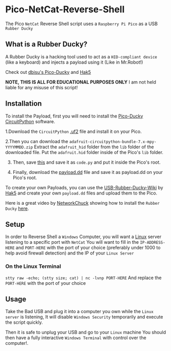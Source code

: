 # Pico-NetCat-Reverse-Shell

The Pico `NetCat` Reverse Shell script uses a `Raspberry Pi Pico` as a USB `Rubber Ducky`

## What is a Rubber Ducky?

A Rubber Ducky is a hacking tool used to act as a `HID-compliant device` (like a keyboard) and injects a payload using it (Like in Mr.Robot!)

Check out [dbisu's Pico-Ducky](https://github.com/dbisu/pico-ducky) and [Hak5](https://shop.hak5.org/)

**NOTE, THIS IS ALL FOR EDUCATIONAL PURPOSES ONLY**
I am not held liable for any misuse of this script!

## Installation

To install the Payload, first you will need to install the [Pico-Ducky](https://github.com/dbisu/pico-ducky) [CircuitPython](https://circuitpython.org/) software.

1.Download the `CircuitPython` [.uf2](https://circuitpython.org/board/raspberry_pi_pico/) file and install it on your Pico.

2.Then you can download the `adafruit-circuitpython-bundle-7.x-mpy-YYYYMMDD.zip`
Extract the `adafruit_hid` folder from the `lib` folder of the downloaded file.
Put the `adafruit.hid` folder inside of the Pico's `lib` folder.

3. Then, save [this](https://raw.githubusercontent.com/dbisu/pico-ducky/main/duckyinpython.py) and save it as `code.py` and put it inside the Pico's root.

4. Finally, download the [payload.dd](https://github.com/TeaPixl/Pico-NetCat-Reverse-Shell/blob/main/payload.dd) file and save it as payload.dd on your Pico's root.

To create your own Payloads, you can use the [USB-Rubber-Ducky-Wiki](https://github.com/hak5darren/USB-Rubber-Ducky/wiki/Duckyscript) by [Hak5](https://shop.hak5.org/) and create your own `payload.dd` files and upload them to the Pico.

Here is a great video by [NetworkChuck](https://www.youtube.com/c/NetworkChuck/featured) showing how to install the `Rubber Ducky` [here](https://www.youtube.com/watch?v=e_f9p-_JWZw&ab_channel=NetworkChuck).

## Setup

In order to Reverse Shell a `Windows` Computer, you will want a [Linux](https://en.wikipedia.org/wiki/Linux) server listening to a specific port with `NetCat`
You will want to fill in the `IP-ADDRESS-HERE` and `PORT-HERE` with the port of your choice (preferably under 1000 to help avoid firewall detection) and the IP of your `Linux Server`

### On the Linux Terminal

```stty raw -echo; (stty size; cat) | nc -lvnp PORT-HERE```
And replace the `PORT-HERE` with the port of your choice

## Usage
Take the Bad USB and plug it into a computer you own while the `Linux server` is listening,
It will disable `Windows Security` temporarily and execute the script quickly.

Then it is safe to unplug your USB and go to your `Linux` machine
You should then have a fully interactive `Windows Terminal` with control over the computer!.
